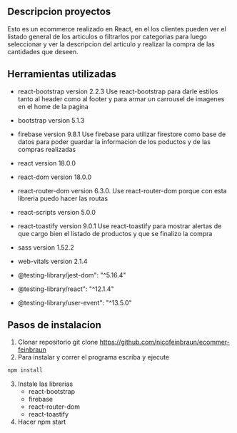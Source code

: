 ## Descripcion proyectos
Esto es un ecommerce realizado en React, en el los clientes pueden ver el listado general de los articulos o filtrarlos por categorias para luego seleccionar y ver la descripcion del articulo y realizar la compra de las cantidades que deseen.

## Herramientas utilizadas

* react-bootstrap version 2.2.3
    Use react-bootstrap para darle estilos tanto al header como al footer y para armar un carrousel de imagenes en el home de la pagina

* bootstrap version 5.1.3

* firebase version 9.8.1
    Use firebase para utilizar firestore como base de datos para poder guardar la informacion de los poductos y de las compras realizadas

* react version 18.0.0

* react-dom version 18.0.0

* react-router-dom version 6.3.0.
    Use react-router-dom porque con esta libreria puedo hacer las routas

* react-scripts version 5.0.0

* react-toastify version 9.0.1
    Use react-toastify para mostrar alertas de que cargo bien el listado de productos y que se finalizo la compra

* sass version 1.52.2

* web-vitals version 2.1.4

* @testing-library/jest-dom": "^5.16.4"

* @testing-library/react": "^12.1.4"

* @testing-library/user-event": "^13.5.0"

## Pasos de instalacion 

1. Clonar repositorio  git clone https://github.com/nicofeinbraun/ecommer-feinbraun
2. Para instalar y correr el programa escriba y ejecute 
```bash
npm install
```
3. Instale las librerias
    * react-bootstrap
    * firebase
    * react-router-dom
    * react-toastify
4. Hacer npm start
